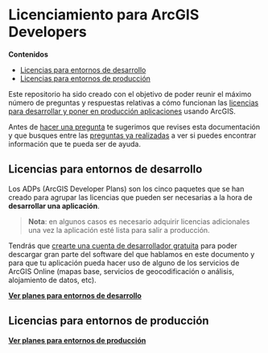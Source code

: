 # Licenciamiento para ArcGIS Developers

<!-- START doctoc generated TOC please keep comment here to allow auto update -->
<!-- DON'T EDIT THIS SECTION, INSTEAD RE-RUN doctoc TO UPDATE -->
**Contenidos**

- [Licencias para entornos de desarrollo](#licencias-para-entornos-de-desarrollo)
- [Licencias para entornos de producción](#licencias-para-entornos-de-producci%C3%B3n)

<!-- END doctoc generated TOC please keep comment here to allow auto update -->

Este repositorio ha sido creado con el objetivo de poder reunir el máximo número de preguntas y respuestas relativas a cómo funcionan las [licencias para desarrollar y poner en producción aplicaciones](https://developers.arcgis.com/pricing/) usando ArcGIS.

Antes de [hacer una pregunta](https://github.com/esri-es/licenciamiento-developers/issues/new) te sugerimos que revises esta documentación y que busques entre las [preguntas ya realizadas](https://github.com/ArcGIS/developer-licensing/issues) a ver si puedes encontrar información que te pueda ser de ayuda.

## Licencias para entornos de desarrollo

Los ADPs (ArcGIS Developer Plans) son los cinco paquetes que se han creado para agrupar las licencias que pueden ser necesarias a la hora de **desarrollar una aplicación**.
>**Nota**: en algunos casos es necesario adquirir licencias adicionales una vez la aplicación esté lista para salir a producción.

Tendrás que [crearte una cuenta de desarrollador gratuita](https://developers.arcgis.com/sign-up) para poder descargar gran parte del software del que hablamos en este documento y para que tu aplicación pueda hacer uso de alguno de los servicios de ArcGIS Online (mapas base, servicios de geocodificación o análisis, alojamiento de datos, etc).

**[Ver planes para entornos de desarrollo](entornos-de-desarrollo/README.md)**

## Licencias para entornos de producción

**[Ver planes para entornos de producción](entornos-de-produccion/README.md)**
